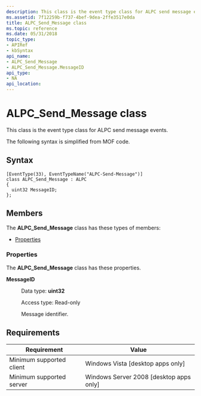 ```yaml
---
description: This class is the event type class for ALPC send message events. The following syntax is simplified from MOF code.
ms.assetid: 7f12259b-f737-4bef-9dea-2ffe3517e0da
title: ALPC_Send_Message class
ms.topic: reference
ms.date: 05/31/2018
topic_type: 
- APIRef
- kbSyntax
api_name: 
- ALPC_Send_Message
- ALPC_Send_Message.MessageID
api_type: 
- NA
api_location: 
---
```


# ALPC\_Send\_Message class

This class is the event type class for ALPC send message events.

The following syntax is simplified from MOF code.

## Syntax

``` syntax
[EventType(33), EventTypeName("ALPC-Send-Message")]
class ALPC_Send_Message : ALPC
{
  uint32 MessageID;
};
```

## Members

The **ALPC\_Send\_Message** class has these types of members:

-   [Properties](#properties)

### Properties

The **ALPC\_Send\_Message** class has these properties.

<dl> <dt>

**MessageID**
</dt> <dd> <dl> <dt>

Data type: **uint32**
</dt> <dt>

Access type: Read-only
</dt> </dl>

Message identifier.

</dd> </dl>

## Requirements



| Requirement | Value |
|-------------------------------------|------------------------------------------------------|
| Minimum supported client<br/> | Windows Vista \[desktop apps only\]<br/>       |
| Minimum supported server<br/> | Windows Server 2008 \[desktop apps only\]<br/> |



 

 




